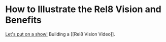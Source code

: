 # How to Illustrate the Rel8 Vision and Benefits

[Let's put on a show!](https://tvtropes.org/pmwiki/pmwiki.php/Main/HeyLetsPutOnAShow) Building a [[Rel8 Vision Video]].


